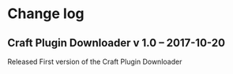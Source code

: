 # Change log

## Craft Plugin Downloader v 1.0 – 2017-10-20
Released First version of the Craft Plugin Downloader